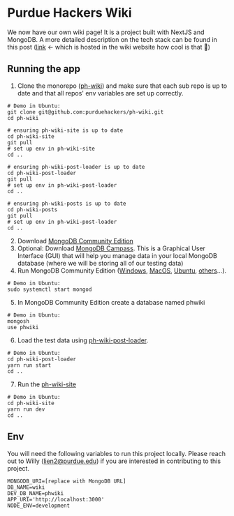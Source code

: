 # Purdue Hackers Wiki

We now have our own wiki page! It is a project built with NextJS and MongoDB. A more detailed description on the tech stack can be found in this post ([link](https://ph-wiki.vercel.app/wiki/purdue-hackers-wiki) <- which is hosted in the wiki website how cool is that 👀)

## Running the app

1. Clone the monorepo ([ph-wiki](https://github.com/purduehackers/ph-wiki)) and make sure that each sub repo is up to date and that all repos' env variables are set up correctly.

```
# Demo in Ubuntu:
git clone git@github.com:purduehackers/ph-wiki.git
cd ph-wiki

# ensuring ph-wiki-site is up to date
cd ph-wiki-site
git pull
# set up env in ph-wiki-site
cd ..

# ensuring ph-wiki-post-loader is up to date
cd ph-wiki-post-loader
git pull
# set up env in ph-wiki-post-loader
cd ..

# ensuring ph-wiki-posts is up to date
cd ph-wiki-posts
git pull
# set up env in ph-wiki-post-loader
cd ..
```

2. Download [MongoDB Community Edition](https://www.mongodb.com/docs/manual/administration/install-community/)
3. Optional: Download [MongoDB Campass](https://www.mongodb.com/try/download/compass). This is a Graphical User Interface (GUI) that will help you manage data in your local MongoDB database (where we will be storing all of our testing data)
4. Run MongoDB Community Edition ([Windows](https://www.mongodb.com/docs/manual/tutorial/install-mongodb-on-windows/#run-mongodb-community-edition-as-a-windows-service), [MacOS](https://www.mongodb.com/docs/manual/tutorial/install-mongodb-on-os-x/#run-mongodb-community-edition), [Ubuntu](https://www.mongodb.com/docs/manual/tutorial/install-mongodb-on-ubuntu/#run-mongodb-community-edition), [others](https://www.mongodb.com/docs/manual/administration/install-community/)...).

```
# Demo in Ubuntu:
sudo systemctl start mongod
```

5. In MongoDB Community Edition create a database named phwiki

```
# Demo in Ubuntu:
mongosh
use phwiki
```

6. Load the test data using [ph-wiki-post-loader](https://github.com/purduehackers/ph-wiki-post-loader).

```
# Demo in Ubuntu:
cd ph-wiki-post-loader
yarn run start
cd ..
```

7. Run the [ph-wiki-site](https://github.com/purduehackers/ph-wiki-site)

```
# Demo in Ubuntu:
cd ph-wiki-site
yarn run dev
cd ..
```

## Env

You will need the following variables to run this project locally. Please reach out to Willy (lien2@purdue.edu) if you are interested in contributing to this project.

```.env
MONGODB_URI=[replace with MongoDB URL]
DB_NAME=wiki
DEV_DB_NAME=phwiki
APP_URI='http://localhost:3000'
NODE_ENV=development
```
